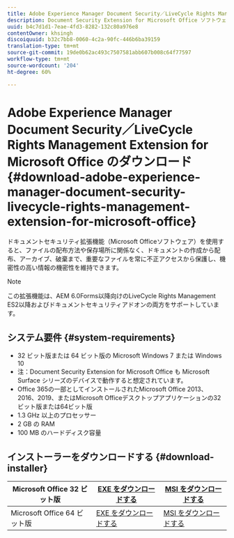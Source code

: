 ```yaml
---
title: Adobe Experience Manager Document Security／LiveCycle Rights Management Extension for Microsoft Office のダウンロード
description: Document Security Extension for Microsoft Office ソフトウェアを使用して、重要なファイルを不正アクセスから保護する
uuid: b4c7d1d1-7eae-4fd3-8282-132c80a976e8
contentOwner: khsingh
discoiquuid: b32c7bb8-0060-4c2a-90fc-446b6ba39159
translation-type: tm+mt
source-git-commit: 19de0b62ac493c7507581abb607b008c64f77597
workflow-type: tm+mt
source-wordcount: '204'
ht-degree: 60%

---
```



# Adobe Experience Manager Document Security／LiveCycle Rights Management Extension for Microsoft Office のダウンロード {#download-adobe-experience-manager-document-security-livecycle-rights-management-extension-for-microsoft-office}

ドキュメントセキュリティ拡張機能（Microsoft Officeソフトウェア）を使用すると、ファイルの配布方法や保存場所に関係なく、ドキュメントの作成から配布、アーカイブ、破棄まで、重要なファイルを常に不正アクセスから保護し、機密性の高い情報の機密性を維持できます。

>[!NOTE]
>
>この拡張機能は、AEM 6.0Forms以降向けのLiveCycle Rights Management ES2以降およびドキュメントセキュリティアドオンの両方をサポートしています。

## システム要件 {#system-requirements}

* 32 ビット版または 64 ビット版の Microsoft Windows 7 または Windows 10
* 注：Document Security Extension for Microsoft Office も Microsoft Surface シリーズのデバイスで動作すると想定されています。
* Office 365の一部としてインストールされたMicrosoft Office 2013、2016、2019、またはMicrosoft Officeデスクトップアプリケーションの32ビット版または64ビット版
* 1.3 GHz 以上のプロセッサー
* 2 GB の RAM
* 100 MB のハードディスク容量

## インストーラーをダウンロードする {#download-installer}

| Microsoft Office 32 ビット版 | [EXE をダウンロードする](http://download.macromedia.com/pub/livecycle/policyserver/DocumentSecurityExtensionforMicrosoftOffice.exe) | [MSI をダウンロードする](http://download.macromedia.com/pub/livecycle/policyserver/DocumentSecurityExtensionforMicrosoftOffice.zip) |
|---|---|---|
| Microsoft Office 64 ビット版 | [EXE をダウンロードする](http://download.macromedia.com/pub/livecycle/policyserver/DocumentSecurityExtensionforMicrosoftOffice64.exe) | [MSI をダウンロードする](http://download.macromedia.com/pub/livecycle/policyserver/DocumentSecurityExtensionforMicrosoftOffice64.zip) |

